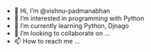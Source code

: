 - 👋 Hi, I’m @vishnu-padmanabhan
- 👀 I’m interested in programming with Python
- 🌱 I’m currently learning Python, Djnago
- 💞️ I’m looking to collaborate on ...
- 📫 How to reach me ...

<!---
vishnu-padmanabhan/vishnu-padmanabhan is a ✨ special ✨ repository because its `README.md` (this file) appears on your GitHub profile.
You can click the Preview link to take a look at your changes.
--->
